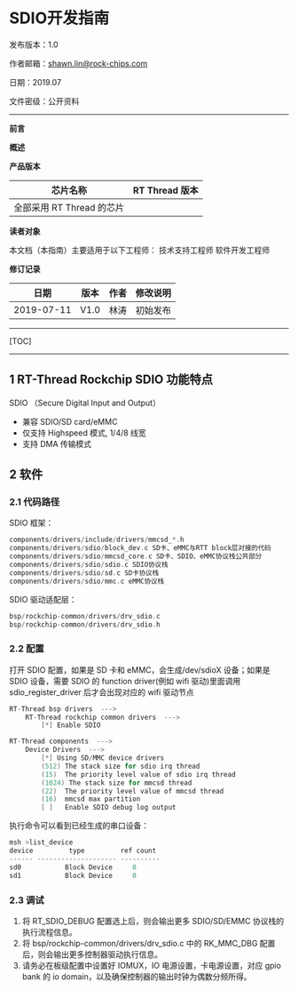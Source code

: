 # **SDIO**开发指南

发布版本：1.0

作者邮箱：shawn.lin@rock-chips.com

日期：2019.07

文件密级：公开资料

---
**前言**

**概述**

**产品版本**

| **芯片名称**            | **RT Thread 版本** |
| ----------------------- | :---------------- |
| 全部采用 RT Thread 的芯片 |                   |

**读者对象**

本文档（本指南）主要适用于以下工程师：
技术支持工程师
软件开发工程师

**修订记录**

| **日期**   | **版本** | **作者** | **修改说明** |
| ---------- | -------- | -------- | ------------ |
| 2019-07-11 | V1.0     | 林涛     | 初始发布     |

---

[TOC]

---

## 1 RT-Thread Rockchip SDIO 功能特点

SDIO （Secure Digital Input and Output）

* 兼容 SDIO/SD card/eMMC
* 仅支持 Highspeed 模式, 1/4/8 线宽
* 支持 DMA 传输模式

## 2 软件

### 2.1 代码路径

SDIO 框架：

```c
components/drivers/include/drivers/mmcsd_*.h
components/drivers/sdio/block_dev.c SD卡、eMMC与RTT block层对接的代码
components/drivers/sdio/mmcsd_core.c SD卡、SDIO、eMMC协议栈公共部分
components/drivers/sdio/sdio.c SDIO协议栈
components/drivers/sdio/sd.c SD卡协议栈
components/drivers/sdio/mmc.c eMMC协议栈

```

SDIO 驱动适配层：

```c
bsp/rockchip-common/drivers/drv_sdio.c
bsp/rockchip-common/drivers/drv_sdio.h
```

### 2.2 配置

打开 SDIO 配置，如果是 SD 卡和 eMMC，会生成/dev/sdioX 设备；如果是 SDIO 设备，需要 SDIO 的
function driver(例如 wifi 驱动)里面调用 sdio_register_driver 后才会出现对应的 wifi 驱动节点

```c
RT-Thread bsp drivers  --->
    RT-Thread rockchip common drivers  --->
        [*] Enable SDIO

```

```c
RT-Thread components  --->
    Device Drivers  --->
        [*] Using SD/MMC device drivers
        (512) The stack size for sdio irq thread
        (15)  The priority level value of sdio irq thread
        (1024) The stack size for mmcsd thread
        (22)  The priority level value of mmcsd thread
        (16)  mmcsd max partition
        [ ]   Enable SDIO debug log output
```

执行命令可以看到已经生成的串口设备：

~~~c
msh >list_device
device         type         ref count
------ -------------------- ----------
sd0           Block Device     0
sd1           Block Device     0

~~~

### 2.3 调试

1. 将 RT_SDIO_DEBUG 配置选上后，则会输出更多 SDIO/SD/EMMC 协议栈的执行流程信息。
2. 将 bsp/rockchip-common/drivers/drv_sdio.c 中的 RK_MMC_DBG 配置后，则会输出更多控制器驱动执行信息。
3. 请务必在板级配置中设置好 IOMUX，IO 电源设置，卡电源设置，对应 gpio bank 的 io domain，以及确保控制器的输出时钟为偶数分频所得。